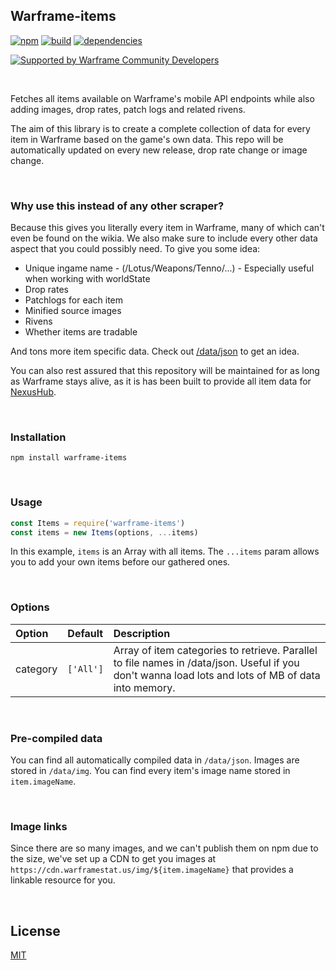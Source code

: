 ## Warframe-items
[![npm](https://img.shields.io/npm/v/warframe-items.svg)](https://npmjs.org/warframe-items)
[![build](https://ci.nexus-stats.com/api/badges/WFCD/warframe-items/status.svg)](https://ci.nexus-stats.com/WFCD/warframe-items)
[![dependencies](https://david-dm.org/nexus-devs/warframe-items.svg)](https://david-dm.org/nexus-devs/warframe-items)

[![Supported by Warframe Community Developers](https://warframestat.us/wfcd.png)](https://github.com/WFCD "Supported by Warframe Community Developers")

<br>

Fetches all items available on Warframe's mobile API endpoints while also
adding images, drop rates, patch logs and related rivens.

The aim of this library is to create a complete collection of data for every
item in Warframe based on the game's own data. This repo will be automatically
updated on every new release, drop rate change or image change.

<br>

### Why use this instead of any other scraper?
Because this gives you literally every item in Warframe, many of which can't even
be found on the wikia. We also make sure to include every other data aspect
that you could possibly need. To give you some idea:

- Unique ingame name - (/Lotus/Weapons/Tenno/...) - Especially useful when working with worldState
- Drop rates
- Patchlogs for each item
- Minified source images
- Rivens
- Whether items are tradable

And tons more item specific data. Check out [/data/json](/data/json) to get an
idea.

You can also rest assured that this repository will be maintained for as long
as Warframe stays alive, as it is has been built to provide all item data for [NexusHub](https://github.com/nexus-devs/NexusHub).

<br>

### Installation
```
npm install warframe-items
```

<br>

### Usage
```js
const Items = require('warframe-items')
const items = new Items(options, ...items)
```
In this example, `items` is an Array with all items. The `...items` param
allows you to add your own items before our gathered ones.

<br>

### Options
| Option        | Default       | Description   |
|:------------- |:------------- |:------------- |
| category | `['All']` | Array of item categories to retrieve. Parallel to file names in /data/json. Useful if you don't wanna load lots and lots of MB of data into memory.

<br>

### Pre-compiled data
You can find all automatically compiled data in `/data/json`. Images are stored
in `/data/img`. You can find every item's image name stored in `item.imageName`.

<br>

### Image links

Since there are so many images, and we can't publish them on npm due to the size, we've set up a CDN to get you images at `https://cdn.warframestat.us/img/${item.imageName}` that provides a linkable resource for you.

<br>

## License
[MIT](/LICENSE)
